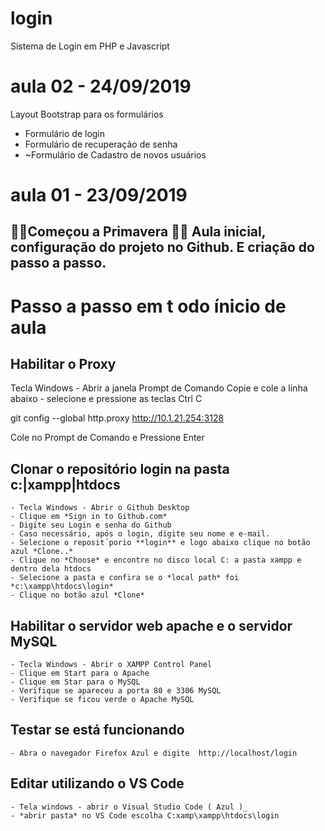 # login
Sistema de Login em PHP e Javascript

# aula 02 - 24/09/2019
Layout Bootstrap para os formulários
- Formulário de login 
- Formulário de recuperação de senha
- ~Formulário de Cadastro de novos usuários


# aula 01 - 23/09/2019


🌻🌸Começou a Primavera    🌸🍀
Aula inicial, configuração do projeto no Github.
E criação do passo a passo.
---
# Passo a passo em t odo ínicio de aula

## Habilitar o Proxy
  Tecla Windows - Abrir a janela Prompt de Comando
  Copie e cole a linha abaixo - selecione e pressione as teclas Ctrl C

  git config --global http.proxy http://10.1.21.254:3128

  Cole no Prompt de Comando e
  Pressione Enter
  
  
  ## Clonar o repositório **login** na pasta **c:|xampp|htdocs**
    - Tecla Windows - Abrir o Github Desktop
    - Clique em *Sign in to Github.com*
    - Digite seu Login e senha do Github
    - Caso necessário, após o login, digite seu nome e e-mail.
    - Selecione o reposit´porio **login** e logo abaixo clique no botão azul *Clone..*
    - Clique no *Choose* e encontre no disco local C: a pasta xampp e dentro dela htdocs
    - Selecione a pasta e confira se o *local path* foi *c:\xampp\htdocs\login*
    - Clique no botão azul *Clone*
    
    
  ## Habilitar o servidor web **apache** e o servidor **MySQL**
    - Tecla Windows - Abrir o XAMPP Control Panel
    - Clique em Start para o Apache
    - Clique em Star para o MySQL
    - Verifique se apareceu a porta 80 e 3306 MySQL
    - Verifique se ficou verde o Apache MySQL
    
  ## Testar se está funcionando
    - Abra o navegador Firefox Azul e digite  http://localhost/login
    
  ## Editar utilizando o VS Code
    - Tela windows - abrir o Visual Studio Code ( Azul )_
    - *abrir pasta* no VS Code escolha C:xamp\xampp\htdocs\login

